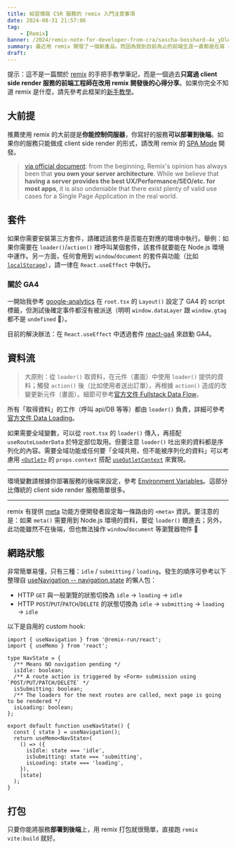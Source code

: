 ```yaml
---
title: 給習慣寫 CSR 服務的 remix 入門注意事項
date: 2024-08-31 21:57:06
tag:
	- [Remix]
banner: /2024/remix-note-for-developer-from-cra/sascha-bosshard-4x_yDlANVhs-unsplash.jpg
summary: 最近用 remix 開發了一個新產品。而因為我到目前為止的前端生涯一直都是在寫 client side render 服務，所以使用 remix 開發時需要克服一些習慣。此篇筆記記錄了一些開發時的心得，如果你也是習慣寫 client side render 的 React app 但想考慮試用 remix，這篇筆記可以提供一些踩坑經驗。
draft: 
---
```


提示：這不是一篇關於 [remix](https://remix.run/) 的手把手教學筆記，而是一個過去**只寫過 client side render 服務的前端工程師在改用 remix 開發後的心得分享**。如果你完全不知道 remix 是什麼，請先參考此框架的[新手教學](https://remix.run/docs/en/main/start/quickstart)。

## 大前提

推薦使用 remix 的大前提是**你能控制伺服器**，你寫好的服務**可以部署到後端**。如果你的服務只能做成 client side render 的形式，請改用 remix 的 [SPA Mode](https://remix.run/docs/en/main/guides/spa-mode) 開發。

> [via official document](https://remix.run/docs/en/main/guides/spa-mode#spa-mode): from the beginning, Remix's opinion has always been that **you own your server architecture**. While we believe that **having a server provides the best UX/Performance/SEO/etc. for most apps**, it is also undeniable that there exist plenty of valid use cases for a Single Page Application in the real world.

## 套件

如果你需要安裝第三方套件，請確認該套件是否能在對應的環境中執行。舉例：如果你需要在 `loader()`/`action()` 裡呼叫某個套件，該套件就要能在 Node.js 環境中運作。另一方面，任何會用到 `window`/`document` 的套件與功能（比如 [`localStorage`](https://developer.mozilla.org/en-US/docs/Web/API/Window/localStorage)），請一律在 `React.useEffect` 中執行。

### 關於 GA4

一開始我參考 [google-analytics](https://github.com/remix-run/examples/tree/main/google-analytics) 在 `root.tsx` 的 `Layout()` 設定了 GA4 的 script 標籤，但測試後確定事件都沒有被派送（明明 `window.dataLayer` 跟 `window.gtag` 都不是 `undefined` 🥲）。

目前的解決辦法：在 `React.useEffect` 中透過套件 [react-ga4](https://www.npmjs.com/package/react-ga4) 來啟動 GA4。

## 資料流

> 大原則：從 `loader()` 取資料，在元件（畫面）中使用 `loader()` 提供的資料；觸發 `action()` 後（比如使用者送出訂單），再根據 `action()` 造成的改變更新元件（畫面）。細節可參考[官方文件 Fullstack Data Flow](https://remix.run/docs/en/main/discussion/data-flow)。

所有「取得資料」的工作（呼叫 api/DB 等等）都由 `loader()` 負責，詳細可參考[官方文件 Data Loading](https://remix.run/docs/en/main/guides/data-loading)。

如果需要全域變數，可以從 `root.tsx` 的 `loader()` 傳入，再搭配 `useRouteLoaderData` 於特定部位取用。但要注意 `loader()` 吐出來的資料都是序列化的內容。需要全域功能或任何要「全域共用，但不能被序列化的資料」可以考慮用 [`<Outlet>`](https://remix.run/docs/en/main/components/outlet) 的 `props.context` 搭配 [`useOutletContext`](https://remix.run/docs/en/main/hooks/use-outlet-context) 來實現。

---

環境變數請根據你部署服務的後端來設定，參考 [Environment Variables](https://remix.run/docs/en/main/guides/envvars)。這部分比傳統的 client side render 服務簡單很多。

---

remix 有提供 [meta](https://remix.run/docs/en/main/route/meta) 功能方便開發者設定每一條路由的 `<meta>` 資訊。要注意的是：如果 `meta()` 需要用到 Node.js 環境的資料，要從 `loader()` 餵進去；另外，此功能雖然不在後端，但也無法操作 `window`/`document` 等瀏覽器物件 🌚

## 網路狀態

非常簡單易懂，只有三種：`idle` / `submitting` / `loading`。發生的順序可參考以下整理自 [useNavigation -- navigation.state](https://remix.run/docs/en/main/hooks/use-navigation#navigationstate) 的懶人包：

- HTTP `GET` 與一般瀏覽的狀態切換為 `idle` → `loading` → `idle`
- HTTP `POST`/`PUT`/`PATCH`/`DELETE` 的狀態切換為 `idle` → `submitting` → `loading` → `idle`

以下是自用的 custom hook:

```tsx
import { useNavigation } from '@remix-run/react';
import { useMemo } from 'react';

type NavState = {
  /** Means NO navigation pending */
  isIdle: boolean;
  /** A route action is triggered by <Form> submission using `POST/PUT/PATCH/DELETE` */
  isSubmitting: boolean;
  /** The loaders for the next routes are called, next page is going to be rendered */
  isLoading: boolean;
};

export default function useNavState() {
  const { state } = useNavigation();
  return useMemo<NavState>(
    () => ({
      isIdle: state === 'idle',
      isSubmitting: state === 'submitting',
      isLoading: state === 'loading',
    }),
    [state]
  );
}
```

## 打包

只要你能將服務**部署到後端**上，用 remix 打包就很簡單，直接跑 `remix vite:build` 就好。
